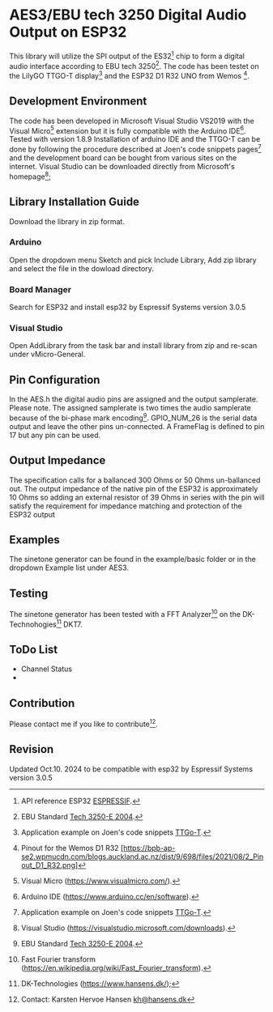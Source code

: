 # AES3/EBU tech 3250 Digital Audio Output on ESP32
This library will utilize the SPI output of the ES32[^1] chip to form a digital audio interface according to EBU tech 3250[^2]. The code has been testet on the
LilyGO TTGO-T display[^3] and the ESP32 D1 R32 UNO from Wemos [^4].

## Development Environment
The code has been developed in Microsoft Visual Studio VS2019 with the Visual Micro[^5] extension but it is fully compatible with the Arduino IDE[^6]. Tested with version 1.8.9
Installation of arduino IDE and the TTGO-T can be done by following the procedure described at Joen's code snippets pages[^3] and the development board can be bought from various sites on the internet.
Visual Studio can be downloaded directly from Microsoft's homepage[^VS];

## Library Installation Guide
Download the library in zip format.

### Arduino
Open the dropdown menu Sketch and pick Include Library, Add zip library and select the file in the dowload directory.

### Board Manager
Search for ESP32 and install esp32 by Espressif Systems version 3.0.5

### Visual Studio
Open AddLibrary from the task bar and install library from zip and re-scan under vMicro-General.

## Pin Configuration
In the AES.h the digital audio pins are assigned and the output samplerate. Please note. The assigned samplerate is two times the audio samplerate because of the bi-phase mark encoding[^2]. GPIO_NUM_26 is the serial data output and leave the other pins un-connected. A FrameFlag is defined to pin 17 but any pin can be used.
## Output Impedance
The specification calls for a ballanced 300 Ohms or 50 Ohms un-ballanced out. The output impedance of the native pin of the ESP32 is approximately 10 Ohms so adding an external resistor of 39 Ohms in series with the pin will satisfy the requirement for impedance matching and protection of the ESP32 output

## Examples
The sinetone generator can be found in the example/basic folder or in the dropdown Example list under AES3.

## Testing
The sinetone generator has been tested with a FFT Analyzer[^FFT] on the DK-Technohogies[^DK] DKT7.

## ToDo List
* Channel Status
* 
## Contribution

Please contact me if you like to contribute[^Contact].

## Revision
Updated Oct.10. 2024 to be compatible with esp32 by Espressif Systems version 3.0.5


[^1]: API reference ESP32 [ESPRESSIF](https://docs.espressif.com/projects/esp-idf/en/latest/esp32/api-reference/index.html).
[^2]: EBU Standard [Tech 3250-E 2004](https://tech.ebu.ch/docs/tech/tech3250.pdf).
[^3]: Application example on Joen's code snippets [TTGo-T](https://sites.google.com/site/jmaathuis/arduino/lilygo-ttgo-t-display-esp32).
[^4]: Pinout for the Wemos D1 R32 [https://bpb-ap-se2.wpmucdn.com/blogs.auckland.ac.nz/dist/9/698/files/2021/08/2_Pinout_D1_R32.png]
[^5]: Visual Micro (https://www.visualmicro.com/).
[^6]: Arduino IDE (https://www.arduino.cc/en/software).
[^VS]: Visual Studio (https://visualstudio.microsoft.com/downloads).
[^FFT]:  Fast Fourier transform (https://en.wikipedia.org/wiki/Fast_Fourier_transform).
[^DK]: DK-Technologies (https://www.hansens.dk/);
[^Contact]: Contact: Karsten Hervoe Hansen kh@hansens.dk

